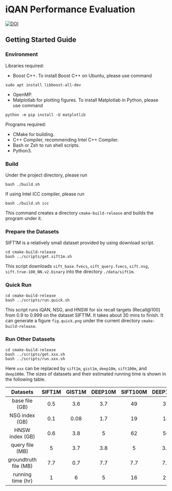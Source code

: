 # iQAN Performance Evaluation
[![DOI](https://zenodo.org/badge/DOI/10.5281/zenodo.7322631.svg)](https://doi.org/10.5281/zenodo.7322631)

## Getting Started Guide

### Environment

Libraries required:

* Boost C++. To install Boost C++ on Ubuntu, please use command
```shell
sudo apt install libboost-all-dev
```
* OpenMP.
* Matplotlab for plotting figures. To install Matplotlab in Python, please use command
```shell
python -m pip install -U matplotlib
```

Programs required:

* CMake for building.
* C++ Compiler, recommending Intel C++ Compiler.
* Bash or Zsh to run shell scripts.
* Python3.


### Build

Under the project directory, please run
```shell
bash ./build.sh
```

If using Intel ICC compiler, please run
```shell
bash ./build.sh icc
```

This command creates a directory `cmake-build-release` and builds the program under it.

### Prepare the Datasets

SIFT1M is a relatively small dataset provided by using download script.
```shell
cd cmake-build-release
bash ../scripts/get.sift1m.sh
```

This script downloads `sift_base.fvecs`, `sift_query.fvecs`, `sift.nsg`, `sift.true-100_NN.v2.binary` into the directory `./data/sift1m`. 

### Quick Run

```shell
cd cmake-build-release
bash ../scripts/run.quick.sh
```

This script runs iQAN, NSG, and HNSW for six recall targets (Recall@100) from 0.9 to 0.999 on the dataset SIFT1M. It takes about 30 mins to finish. It can generate a figure `fig.quick.png` under the current directory `cmake-build-release`.

[//]: # (## Step by Step Instructions)
### Run Other Datasets

```shell
cd cmake-build-release
bash ../scripts/get.xxx.sh
bash ../scripts/run.xxx.sh
```

Here `xxx` can be replaced by `sift1m`, `gist1m`, `deep10m`, `sift100m`, and `deep100m`. The sizes of datasets and their estimated running time is shown in the following table.

|        Datasets       | SIFT1M | GIST1M | DEEP10M | SIFT100M | DEEP100M |
|:---------------------:|:------:|:------:|:-------:|:--------:|:--------:|
|     base file (GB)    |    0.5 |    3.6 |     3.7 |       49 |       37 |
|     NSG index (GB)    |    0.1 |   0.08 |     1.7 |       19 |       14 |
|    HNSW index (GB)    |    0.6 |    3.8 |       5 |       62 |       50 |
|    query file (MB)    |      5 |    3.7 |     3.8 |        5 |      3.8 |
| groundtruth file (MB) |    7.7 |    0.7 |     7.7 |      7.7 |      7.7 |
|   running time (hr)   |      1 |      6 |       5 |       16 |       22 |
[//]: # (## Step by Step Instructions)
